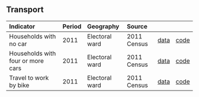 ## Transport

| Indicator     | Period        | Geography     | Source        | &nbsp;        | &nbsp;         |
|:------------- |:------------- |:------------- |:------------- |:------------- | :------------- |
| Households with no car | 2011 | Electoral ward | 2011 Census | [data](data/households_with_no_car.csv) |  [code](code/households_with_no_car.R) |
| Households with four or more cars | 2011 | Electoral ward | 2011 Census | [data](data/households_four_or_more_cars.csv) |  [code](code/households_four_or_more_cars.R) |
| Travel to work by bike | 2011 | Electoral ward | 2011 Census | [data](data/travel_to_work_by_bike.csv) |  [code](code/travel_to_work_by_bike.R) |
